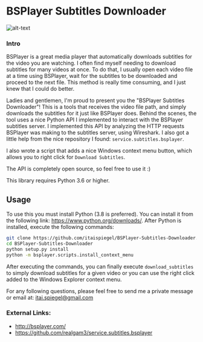# BSPlayer Subtitles Downloader
![alt-text](http://bsplayer.com/media/images/logo.png)
### Intro
BSPlayer is a great media player that automatically downloads subtitles for the video you are watching.
I often find myself needing to download subtitles for many videos at once.
To do that, I usually open each video file at a time using BSPlayer, wait for the subtitles to be downloaded and proceed to the next file.
This method is really time consuming, and I just knew that I could do better.

Ladies and gentlemen, I'm proud to present you the "BSPlayer Subtitles Downloader"!
This is a tools that receives the video file path, and simply downloads the subtitles for it just like BSPlayer does.
Behind the scenes, the tool uses a nice Python API I implemented to interact with the BSPlayer subtitles server.
I implemented this API by analyzing the HTTP requests BSPlayer was making to the subtitles server, using Wireshark. I also got a little help from the nice repository I found: `service.subtitles.bsplayer`.

I also wrote a script that adds a nice Windows context menu button, which allows you to right click for `Download Subtitles`.

The API is completely open source, so feel free to use it :)

This library requires Python 3.6 or higher.

## Usage
To use this you must install Python (3.8 is preferred).
You can install it from the following link: https://www.python.org/downloads/.
After Python is installed, execute the following commands:
```bash
git clone https://github.com/itaispiegel/BSPlayer-Subtitles-Downloader.git
cd BSPlayer-Subtitles-Downloader
python setup.py install
python -m bsplayer.scripts.install_context_menu
```
After executing the commands, you can finally execute `download_subtitles` to simply download subtitles for a given video or you can use the right click added to the Windows Explorer context menu.

For any following questions, please feel free to send me a private message or email at:
<itai.spiegel@gmail.com>

### External Links:
- http://bsplayer.com/
- https://github.com/realgam3/service.subtitles.bsplayer
